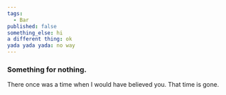 ```yaml
---
tags: 
  - Bar
published: false
something_else: hi
a different thing: ok
yada yada yada: no way
---
```

### Something for nothing.

There once was a time when I would have believed you. That time is gone.